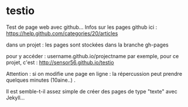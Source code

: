 testio
======

Test de page web avec github... 
Infos sur les pages github ici : https://help.github.com/categories/20/articles

dans un projet : les pages sont stockées dans la branche gh-pages

pour y accéder : username.github.io/projectname
par exemple, pour ce projet, c'est :  http://sensor56.github.io/testio

Attention : si on modifie une page en ligne : la répercussion peut prendre quelques minutes (10aine..) . 

Il est semble-t-il assez simple de créer des pages de type "texte" avec Jekyll... 

